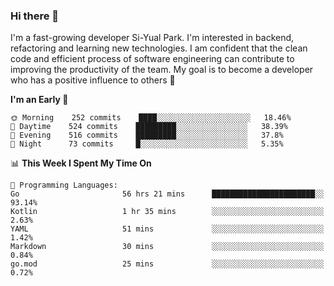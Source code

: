### Hi there 👋


I'm a fast-growing developer Si-Yual Park. I'm interested in backend, refactoring and learning new technologies. I am confident that the clean code and efficient process of software engineering can contribute to improving the productivity of the team. My goal is to become a developer who has a positive influence to others 🔭

<!--START_SECTION:waka-->
**I'm an Early 🐤** 

```text
🌞 Morning    252 commits    ████░░░░░░░░░░░░░░░░░░░░░   18.46% 
🌆 Daytime    524 commits    █████████░░░░░░░░░░░░░░░░   38.39% 
🌃 Evening    516 commits    █████████░░░░░░░░░░░░░░░░   37.8% 
🌙 Night      73 commits     █░░░░░░░░░░░░░░░░░░░░░░░░   5.35%

```


📊 **This Week I Spent My Time On** 

```text
💬 Programming Languages: 
Go                       56 hrs 21 mins      ███████████████████████░░   93.14% 
Kotlin                   1 hr 35 mins        ░░░░░░░░░░░░░░░░░░░░░░░░░   2.63% 
YAML                     51 mins             ░░░░░░░░░░░░░░░░░░░░░░░░░   1.42% 
Markdown                 30 mins             ░░░░░░░░░░░░░░░░░░░░░░░░░   0.84% 
go.mod                   25 mins             ░░░░░░░░░░░░░░░░░░░░░░░░░   0.72%

```


<!--END_SECTION:waka-->
